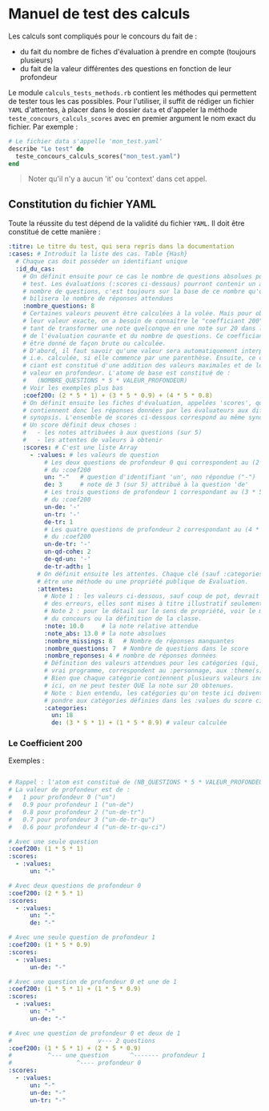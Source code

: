# Manuel de test des calculs

Les calculs sont compliqués pour le concours du fait de :

* du fait du nombre de fiches d'évaluation à prendre en compte (toujours plusieurs)
* du fait de la valeur différentes des questions en fonction de leur profondeur

Le module `calculs_tests_methods.rb` contient les méthodes qui permettent de tester tous les cas possibles. Pour l'utiliser, il suffit de rédiger un fichier `YAML` d'attentes, à placer dans le dossier `data` et d'appeler la méthode `teste_concours_calculs_scores` avec en premier argument le nom exact du fichier. Par exemple :

~~~ruby
# Le fichier data s'appelle 'mon_test.yaml'
describe "Le test" do
  teste_concours_calculs_scores("mon_test.yaml")
end
~~~

> Noter qu'il n'y a aucun 'it' ou 'context' dans cet appel.

## Constitution du fichier YAML

Toute la réussite du test dépend de la validité du fichier `YAML`. Il doit être constitué de cette manière :

~~~YAML
:titre: Le titre du test, qui sera repris dans la documentation
:cases: # Introduit la liste des cas. Table {Hash}
  # Chaque cas doit posséder un identifiant unique
  :id_du_cas:
    # On définit ensuite pour ce cas le nombre de questions absolues pour ce
    # test. Les évaluations (:scores ci-dessous) pourront contenir un autre
    # nombre de questions, c'est toujours sur la base de ce nombre qu'on compta-
    # bilisera le nombre de réponses attendues
    :nombre_questions: 8
    # Certaines valeurs peuvent être calculées à la volée. Mais pour obtenir
    # leur valeur exacte, on a besoin de connaitre le "coefficiant 200" permet-
    # tant de transformer une note quelconque en une note sur 20 dans le cadre
    # de l'évaluation courante et du nombre de questions. Ce coefficiant peut
    # être donné de façon brute ou calculée.
    # D'abord, il faut savoir qu'une valeur sera automatiquement interprétée,
    # i.e. calculée, si elle commence par une parenthèse. Ensuite, ce coeffi-
    # ciant est constitué d'une addition des valeurs maximales et de leur
    # valeur en profondeur. L'atome de base est constitué de :
    #   (NOMBRE_QUESTIONS * 5 * VALEUR_PROFONDEUR)
    # Voir les exemples plus bas
    :coef200: (2 * 5 * 1) + (3 * 5 * 0.9) + (4 * 5 * 0.8)
    # On définit ensuite les fiches d'évaluation, appelées 'scores', qui
    # contiennent donc les réponses données par les évaluateurs aux différents
    # synopsis. L'ensemble de scores ci-dessous correspond au même synopsis.
    # Un score définit deux choses :
    #   - les notes attribuées à aux questions (sur 5)
    #   - les attentes de valeurs à obtenir
    :scores: # C'est une liste Array
      - :values: # les valeurs de question
          # Les deux questions de profondeur 0 qui correspondent au (2 * 5 * 1)
          # du :coef200
          un: "-"   # question d'identifiant 'un', non répondue ("-")
          de: 3     # note de 3 (sur 5) attribué à la question 'de'
          # Les trois questions de profondeur 1 correspondant au (3 * 5 * 0.9)
          # du :coef200
          un-de: '-'
          un-tr: '-'
          de-tr: 1
          # Les quatre questions de profondeur 2 correspondant au (4 * 5 * 0.8)
          # du :coef200
          un-de-tr: '-'
          un-qd-cohe: 2
          de-qd-un: '-'
          de-tr-adth: 1
        # On définit ensuite les attentes. Chaque clé (sauf :categories) doit
        # être une méthode ou une propriété publique de Evaluation.
        :attentes:
          # Note 1 : les valeurs ci-dessous, sauf coup de pot, devrait produire
          # des erreurs, elles sont mises à titre illustratif seulement.
          # Note 2 : pour le détail sur le sens de propriété, voir le manuel
          # du concours ou la définition de la classe.
          :note: 10.0     # la note relative attendue
          :note_abs: 13.0 # la note absolues
          :nombre_missings: 8   # Nombre de réponses manquantes
          :nombre_questions: 7  # Nombre de questions dans le score
          :nombre_reponses: 4 # nombre de réponses données
          # Définition des valeurs attendues pour les catégories (qui, dans le
          # vrai programme, correspondent au :personnage, aux :theme(s), etc.)
          # Bien que chaque catégorie contiennent plusieurs valeurs indicatives,
          # ici, on ne peut tester QUE la note sur 20 obtenues.
          # Note : bien entendu, les catégories qu'on teste ici doivent corres-
          # pondre aux catégories définies dans les :values du score ci-dessus.
          :categories:
            un: 18
            de: (3 * 5 * 1) + (1 * 5 * 0.9) # valeur calculée
~~~


### Le Coefficient 200

Exemples :

~~~YAML

# Rappel : l'atom est constitué de (NB_QUESTIONS * 5 * VALEUR_PROFONDEUR)
# La valeur de profondeur est de :
#   1 pour profondeur 0 ("un")
#   0.9 pour profondeur 1 ("un-de")
#   0.8 pour profondeur 2 ("un-de-tr")
#   0.7 pour profondeur 3 ("un-de-tr-qu")
#   0.6 pour profondeur 4 ("un-de-tr-qu-ci")

# Avec une seule question
:coef200: (1 * 5 * 1)
:scores:
  - :values:
      un: "-"

# Avec deux questions de profondeur 0
:coef200: (2 * 5 * 1)
:scores:
  - :values:
      un: "-"
      de: "-"

# Avec une seule question de profondeur 1
:coef200: (1 * 5 * 0.9)
:scores:
  - :values:
      un-de: "-"

# Avec une question de profondeur 0 et une de 1
:coef200: (1 * 5 * 1) + (1 * 5 * 0.9)
:scores:
  - :values:
      un: "-"
      un-de: "-"

# Avec une question de profondeur 0 et deux de 1
#                        v--- 2 questions
:coef200: (1 * 5 * 1) + (2 * 5 * 0.9)
#          ^--- une question      ^------- profondeur 1
#                  ^---- profondeur 0
:scores:
  - :values:
      un: "-"
      un-de: "-"
      un-tr: "-"
~~~
